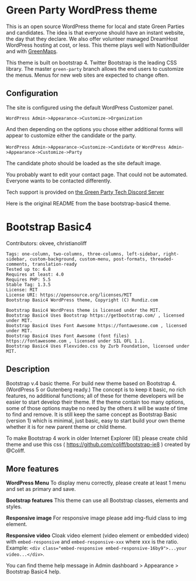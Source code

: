 # Green Party WordPress theme

This is an open source WordPress theme for local and state Green
Parties and candidates.  The idea is that everyone should have an
instant website, the day that they declare. We also offer volunteer
managed DreamHost WordPress hosting at cost, or less.  This theme
plays well with NationBuilder and with
[GreenMaps](https://greenmaps.us).

This theme is built on bootstrap 4.  Twitter Bootstrap is the leading
CSS library. The master `green-party` branch allows the end users to
customize the menus. Menus for new web sites are expected to change
often.

## Configuration
The site is configured using the default WordPress Customizer panel.

```WordPress Admin->Appearance->Customize->Organization```

And then depending on the options you chose either additional forms
will appear to customize either the candidate or the party.

```WordPress Admin->Appearance->Customize->Candidate```
or
```WordPress Admin->Appearance->Customize->Party```                            
 
The candidate photo should be loaded as the site default image.

You probably want to edit your contact page.  That could not be
automated.  Everyone wants to be contacted differently.

Tech support is provided on [the Green Party Tech Discord
Server](https://discord.gg/keMrNVCu7F)

Here is the original README from the base bootstrap-basic4 theme.  
# Bootstrap Basic4

Contributors: okvee, christianoliff
```
Tags: one-column, two-columns, three-columns, left-sidebar, right-sidebar, custom-background, custom-menu, post-formats, threaded-comments, translation-ready
Tested up to: 6.8
Requires at least: 4.0
Requires PHP: 5.5
Stable Tag: 1.3.5
License: MIT
License URI: https://opensource.org/licenses/MIT
Bootstrap Basic4 WordPress theme, Copyright (C) Rundiz.com

Bootstrap Basic4 WordPress theme is licensed under the MIT.
Bootstrap Basic4 Uses Bootstrap https://getbootstrap.com/ , licensed under MIT.
Bootstrap Basic4 Uses Font Awesome https://fontawesome.com , licensed under MIT.
Bootstrap Basic4 Uses Font Awesome (font files) https://fontawesome.com , licensed under SIL OFL 1.1.
Bootstrap Basic4 Uses Flexvideo.css by Zurb Foundation, licensed under MIT.
```
## Description 

Bootstrap v.4 basic theme. For build new theme based on Bootstrap
4. (WordPress 5 or Gutenberg ready.)  The concept is to keep it basic,
no rich features, no additional functions; all of these for theme
developers will be easier to start develop their theme.  If the theme
contain too many options, some of those options maybe no need by the
others it will be waste of time to find and remove.  It is still keep
the same concept as Bootstrap Basic (version 1) which is minimal, just
basic, easy to start build your own theme whether it is for new parent
theme or child theme.

To make Bootstrap 4 work in older Internet Explorer (IE) please create child theme and use this css ( https://github.com/coliff/bootstrap-ie8 ) created by @Coliff.

## More features 

**WordPress Menu** To display menu correctly, please create at least 1
menu and set as primary and save.

**Bootstrap features** This theme can use all Bootstrap classes,
elements and styles.

**Responsive image** For responsive image please add img-fluid class
to img element.

**Responsive video** Cloak video element (video element or embedded
video) with `embed-responsive` and `embed-responsive-xxx` where xxx is
the ratio. Example: `<div class="embed-responsive
embed-responsive-16by9">...your video...</div>`.

You can find theme help message in Admin dashboard > Appearance > Bootstrap Basic4 help.
